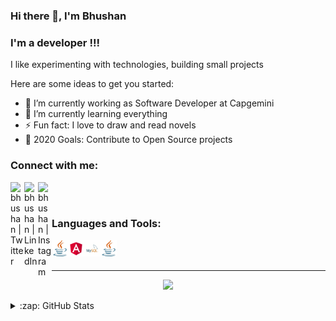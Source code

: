 ### Hi there 👋, I'm Bhushan

### I'm a developer !!!

I like experimenting with technologies, building small projects



Here are some ideas to get you started:

- 🔭 I’m currently working as Software Developer at Capgemini
- 🌱 I’m currently learning everything
- ⚡ Fun fact: I love to draw and read novels
- 🥅 2020 Goals: Contribute to Open Source projects

### Connect with me:

[<img align="left" alt="bhushan | Twitter" width="22px" src="https://cdn.jsdelivr.net/npm/simple-icons@v3/icons/twitter.svg" />][twitter]
[<img align="left" alt="bhushan | LinkedIn" width="22px" src="https://cdn.jsdelivr.net/npm/simple-icons@v3/icons/linkedin.svg" />][linkedin]
[<img align="left" alt="bhushan | Instagram" width="22px" src="https://cdn.jsdelivr.net/npm/simple-icons@v3/icons/instagram.svg" />][instagram]

<br />

<br />



### Languages and Tools:

[<img align="left" alt="Java" width="26px" src="https://raw.githubusercontent.com/github/explore/80688e429a7d4ef2fca1e82350fe8e3517d3494d/topics/java/java.png" />][github]
[<img align="left" alt="Angular" width="26px" src="https://raw.githubusercontent.com/github/explore/80688e429a7d4ef2fca1e82350fe8e3517d3494d/topics/angular/angular.png" />][github]
[<img align="left" alt="Spring" width="26px" src="https://raw.githubusercontent.com/github/explore/80688e429a7d4ef2fca1e82350fe8e3517d3494d/topics/mysql/mysql.png" />][github]
[<img align="left" alt="Java" width="26px" src="https://raw.githubusercontent.com/github/explore/80688e429a7d4ef2fca1e82350fe8e3517d3494d/topics/java/java.png" />][github]


<br />
<br />

---
<p align="center">
<img src="https://visitor-badge.glitch.me/badge?page_id=bhushan98.bhushan98"/>
</p>

<details>
  <summary>:zap: GitHub Stats</summary>

  <img align="left" alt="bhushan98's GitHub Stats" src="https://github-readme-stats.codestackr.vercel.app/api?username=bhushan98&show_icons=true&hide_border=true" />

</details>



[twitter]: https://twitter.com/imb_sonawane
[instagram]: https://instagram.com/bhushan__sonawane
[linkedin]: https://www.linkedin.com/in/bhushan-sonawane-28304a149
[github]: https://github.com/bhushan98 

